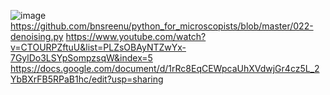 ![image](https://github.com/KeerthanaG23/Image-And-Video-Processing-Ref/assets/116378322/82e7ae3c-747a-4789-88dd-c1d75c4db5c1)
https://github.com/bnsreenu/python_for_microscopists/blob/master/022-denoising.py
https://www.youtube.com/watch?v=CTOURPZftuU&list=PLZsOBAyNTZwYx-7GylDo3LSYpSompzsqW&index=5
https://docs.google.com/document/d/1rRc8EqCEWpcaUhXVdwjGr4cz5L_2YbBXrFB5RPaB1hc/edit?usp=sharing
